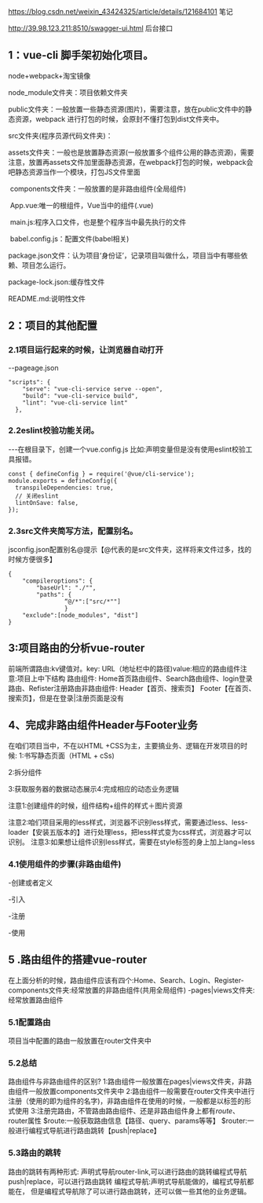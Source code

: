 https://blog.csdn.net/weixin_43424325/article/details/121684101 笔记

http://39.98.123.211:8510/swagger-ui.html 后台接口

## 1：vue-cli 脚手架初始化项目。

node+webpack+淘宝镜像



node_module文件夹：项目依赖文件夹

public文件夹：一般放置一些静态资源(图片)，需要注意，放在public文件中的静态资源，webpack 进行打包的时候，会原封不懂打包到dist文件夹中。

src文件夹(程序员源代码文件夹)：

​	assets文件夹：一般也是放置静态资源(一般放置多个组件公用的静态资源)，需要注意，放置再assets文件加里面静态资源，在webpack打包的时候，webpack会吧静态资源当作一个模块，打包JS文件里面

​	components文件夹：一般放置的是非路由组件(全局组件)

​	App.vue:唯一的根组件，Vue当中的组件(.vue)

​	main.js:程序入口文件，也是整个程序当中最先执行的文件

​	babel.config.js：配置文件(babel相关)

package.json文件：认为项目‘身份证’，记录项目叫做什么，项目当中有哪些依赖、项目怎么运行。

package-lock.json:缓存性文件

README.md:说明性文件



## 2：项目的其他配置

### 2.1项目运行起来的时候，让浏览器自动打开

--pageage.json

```
"scripts": {
    "serve": "vue-cli-service serve --open",
    "build": "vue-cli-service build",
    "lint": "vue-cli-service lint"
  },
```

### 2.2eslint校验功能关闭。

---在根目录下，创建一个vue.config.js
比如:声明变量但是没有使用eslint校验工具报错。

```
const { defineConfig } = require('@vue/cli-service');
module.exports = defineConfig({
  transpileDependencies: true,
  // 关闭eslint
  lintOnSave: false,
});
```

### 2.3src文件夹简写方法，配置别名。

jsconfig.json配置别名@提示【@代表的是src文件夹，这样将来文件过多，找的时候方便很多】

```
{
	"compileroptions": {
		"baseUrl": "./"",
		"paths": {
				“@/*":["src/*""]
				}
	"exclude":[node_modules", "dist"]
}
```



## 3:项目路由的分析vue-router

前端所谓路由:kv键值对。key: URL（地址栏中的路径)value:相应的路由组件注意:项目上中下结构
路由组件:
Home首页路由组件、Search路由组件、login登录路由、Refister注册路由非路由组件:
Header【首页、搜索页】
Footer【在首页、搜索页】，但是在登录|注册页面是没有



## 4、完成非路由组件Header与Footer业务

在咱们项目当中，不在以HTML +CSS为主，主要搞业务、逻辑在开发项目的时候:
1:书写静态页面（HTML + cSs)

2:拆分组件

3:获取服务器的数据动态展示4:完成相应的动态业务逻辑

注意1:创建组件的时候，组件结构+组件的样式＋图片资源

注意2:咱们项目采用的less样式，浏览器不识别less样式，需要通过less、less-loader【安装五版本的】进行处理less，把less样式变为css样式，浏览器才可以识别。
注意3:如果想让组件识别less样式，需要在style标签的身上加上lang=less

### 4.1使用组件的步骤(非路由组件)

-创建或者定义

-引入

-注册

-使用



## 5 .路由组件的搭建vue-router

在上面分析的时候，路由组件应该有四个:Home、Search、Login、Register-components文件夹:经常放置的非路由组件(共用全局组件)
-pages|views文件夹:经常放置路由组件

### 5.1配置路由

项目当中配置的路由一般放置在router文件夹中

### 5.2总结

路由组件与非路由组件的区别?
1:路由组件一般放置在pages|views文件夹，非路由组件一般放置components文件夹中
2:路由组件一般需要在router文件夹中进行注册（使用的即为组件的名字)，非路由组件在使用的时候，一般都是以标签的形式使用
3:注册完路由，不管路由路由组件、还是非路由组件身上都有$route、$router属性
$route:一般获取路由信息【路径、query、params等等】
$router:一般进行编程式导航进行路由跳转【push|replace】

### 5.3路由的跳转

路由的跳转有两种形式:
声明式导航router-link,可以进行路由的跳转编程式导航push|replace，可以进行路由跳转
编程式导航:声明式导航能做的，编程式导航都能在，
但是编程式导航除了可以进行路由跳转，还可以做一些其他的业务逻辑。